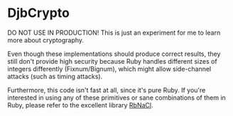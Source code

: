 DjbCrypto
=========

DO NOT USE IN PRODUCTION! This is just an experiment for me to learn more about cryptography.

Even though these implementations should produce correct results, they
still don't provide high security because Ruby handles different sizes of
integers differently (Fixnum/Bignum), which might allow side-channel attacks (such as timing
attacks).

Furthermore, this code isn't fast at all, since it's pure Ruby.
If you're interested in using any of these primitives or sane combinations
of them in Ruby, please refer to the excellent library [RbNaCl](https://github.com/cryptosphere/rbnacl).
